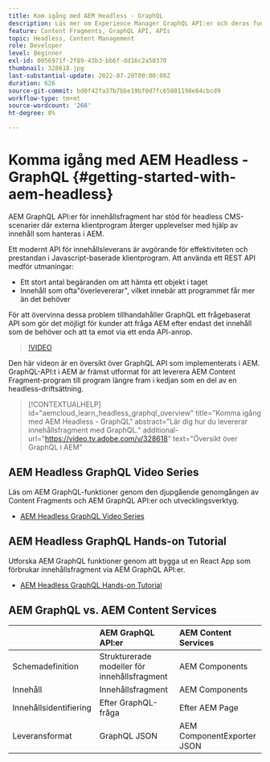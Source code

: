 ```yaml
---
title: Kom igång med AEM Headless - GraphQL
description: Läs mer om Experience Manager GraphQL API:er och deras funktioner.
feature: Content Fragments, GraphQL API, APIs
topic: Headless, Content Management
role: Developer
level: Beginner
exl-id: 0056971f-2f89-43b3-bb6f-dd16c2a50370
thumbnail: 328618.jpg
last-substantial-update: 2022-07-20T00:00:00Z
duration: 626
source-git-commit: bd0f42fa37b7bbe19bf0d7fc65801198e64cbcd9
workflow-type: tm+mt
source-wordcount: '266'
ht-degree: 0%

---
```


# Komma igång med AEM Headless - GraphQL {#getting-started-with-aem-headless}

AEM GraphQL API:er för innehållsfragment
har stöd för headless CMS-scenarier där externa klientprogram återger upplevelser med hjälp av innehåll som hanteras i AEM.

Ett modernt API för innehållsleverans är avgörande för effektiviteten och prestandan i Javascript-baserade klientprogram. Att använda ett REST API medför utmaningar:

* Ett stort antal begäranden om att hämta ett objekt i taget
* Innehåll som ofta&quot;överlevererar&quot;, vilket innebär att programmet får mer än det behöver

För att övervinna dessa problem tillhandahåller GraphQL ett frågebaserat API som gör det möjligt för kunder att fråga AEM efter endast det innehåll som de behöver och att ta emot via ett enda API-anrop.

>[!VIDEO](https://video.tv.adobe.com/v/328618?quality=12&learn=on)

Den här videon är en översikt över GraphQL API som implementerats i AEM. GraphQL-API:t i AEM är främst utformat för att leverera AEM Content Fragment-program till program längre fram i kedjan som en del av en headless-driftsättning.

>[!CONTEXTUALHELP]
>id="aemcloud_learn_headless_graphql_overview"
>title="Komma igång med AEM Headless - GraphQL"
>abstract="Lär dig hur du levererar innehållsfragment med GraphQL."
>additional-url="https://video.tv.adobe.com/v/328618" text="Översikt över GraphQL i AEM"

## AEM Headless GraphQL Video Series

Läs om AEM GraphQL-funktioner genom den djupgående genomgången av Content Fragments och AEM GraphQL API:er och utvecklingsverktyg.

* [AEM Headless GraphQL Video Series](./video-series/modeling-basics.md)

## AEM Headless GraphQL Hands-on Tutorial

Utforska AEM GraphQL funktioner genom att bygga ut en React App som förbrukar innehållsfragment via AEM GraphQL API:er.

* [AEM Headless GraphQL Hands-on Tutorial](./multi-step/overview.md)

## AEM GraphQL vs. AEM Content Services

|                                | AEM GraphQL API:er | AEM Content Services |
|--------------------------------|:-----------------|:---------------------|
| Schemadefinition | Strukturerade modeller för innehållsfragment | AEM Components |
| Innehåll | Innehållsfragment | AEM Components |
| Innehållsidentifiering | Efter GraphQL-fråga | Efter AEM Page |
| Leveransformat | GraphQL JSON | AEM ComponentExporter JSON |
